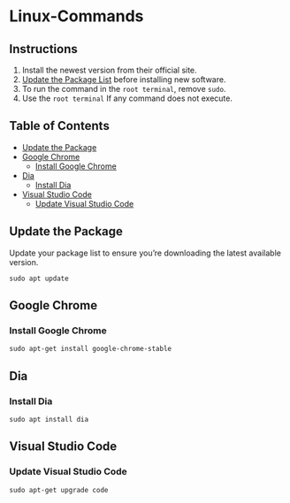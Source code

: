 # Linux-Commands
## Instructions
1. Install the newest version from their official site.
2. [Update the Package List](#update-the-package) before installing new software.
3. To run the command in the `root terminal`, remove `sudo`.
4. Use the  `root terminal` If any command does not execute.

## Table of Contents
- [Update the Package](#update-the-package)
- [Google Chrome](#google-chrome)
  - [Install Google Chrome](#install-google-chrome)
- [Dia](#dia)
  - [Install Dia](#install-dia)
- [Visual Studio Code](visual-studio-code)
  - [Update Visual Studio Code](update-visual-studio-code)

## Update the Package
Update your package list to ensure you’re downloading the latest available version.
```
sudo apt update
```
## Google Chrome
### Install Google Chrome
```
sudo apt-get install google-chrome-stable
```
## Dia
### Install Dia
```
sudo apt install dia
```
## Visual Studio Code
### Update Visual Studio Code
```
sudo apt-get upgrade code
```
